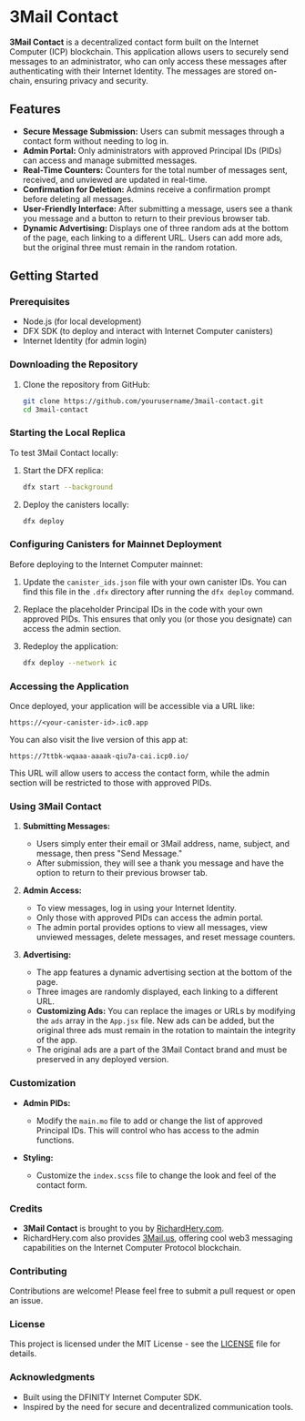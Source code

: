 
# 3Mail Contact

**3Mail Contact** is a decentralized contact form built on the Internet Computer (ICP) blockchain. This application allows users to securely send messages to an administrator, who can only access these messages after authenticating with their Internet Identity. The messages are stored on-chain, ensuring privacy and security.

## Features

- **Secure Message Submission:** Users can submit messages through a contact form without needing to log in.
- **Admin Portal:** Only administrators with approved Principal IDs (PIDs) can access and manage submitted messages.
- **Real-Time Counters:** Counters for the total number of messages sent, received, and unviewed are updated in real-time.
- **Confirmation for Deletion:** Admins receive a confirmation prompt before deleting all messages.
- **User-Friendly Interface:** After submitting a message, users see a thank you message and a button to return to their previous browser tab.
- **Dynamic Advertising:** Displays one of three random ads at the bottom of the page, each linking to a different URL. Users can add more ads, but the original three must remain in the random rotation.

## Getting Started

### Prerequisites

- Node.js (for local development)
- DFX SDK (to deploy and interact with Internet Computer canisters)
- Internet Identity (for admin login)

### Downloading the Repository

1. Clone the repository from GitHub:

   ```bash
   git clone https://github.com/yourusername/3mail-contact.git
   cd 3mail-contact
   ```

### Starting the Local Replica

To test 3Mail Contact locally:

1. Start the DFX replica:

   ```bash
   dfx start --background
   ```

2. Deploy the canisters locally:

   ```bash
   dfx deploy
   ```

### Configuring Canisters for Mainnet Deployment

Before deploying to the Internet Computer mainnet:

1. Update the `canister_ids.json` file with your own canister IDs. You can find this file in the `.dfx` directory after running the `dfx deploy` command.

2. Replace the placeholder Principal IDs in the code with your own approved PIDs. This ensures that only you (or those you designate) can access the admin section.

3. Redeploy the application:

   ```bash
   dfx deploy --network ic
   ```

### Accessing the Application

Once deployed, your application will be accessible via a URL like:

```
https://<your-canister-id>.ic0.app
```

You can also visit the live version of this app at:

```
https://7ttbk-wqaaa-aaaak-qiu7a-cai.icp0.io/
```

This URL will allow users to access the contact form, while the admin section will be restricted to those with approved PIDs.

### Using 3Mail Contact

1. **Submitting Messages:**
   - Users simply enter their email or 3Mail address, name, subject, and message, then press "Send Message."
   - After submission, they will see a thank you message and have the option to return to their previous browser tab.

2. **Admin Access:**
   - To view messages, log in using your Internet Identity.
   - Only those with approved PIDs can access the admin portal.
   - The admin portal provides options to view all messages, view unviewed messages, delete messages, and reset message counters.

3. **Advertising:**
   - The app features a dynamic advertising section at the bottom of the page.
   - Three images are randomly displayed, each linking to a different URL.
   - **Customizing Ads:** You can replace the images or URLs by modifying the `ads` array in the `App.jsx` file. New ads can be added, but the original three ads must remain in the rotation to maintain the integrity of the app.
   - The original ads are a part of the 3Mail Contact brand and must be preserved in any deployed version.

### Customization

- **Admin PIDs:**
  - Modify the `main.mo` file to add or change the list of approved Principal IDs. This will control who has access to the admin functions.
  
- **Styling:**
  - Customize the `index.scss` file to change the look and feel of the contact form.

### Credits

- **3Mail Contact** is brought to you by [RichardHery.com](https://richardhery.com).
- RichardHery.com also provides [3Mail.us](https://3mail.us), offering cool web3 messaging capabilities on the Internet Computer Protocol blockchain.

### Contributing

Contributions are welcome! Please feel free to submit a pull request or open an issue.

### License

This project is licensed under the MIT License - see the [LICENSE](LICENSE) file for details.

### Acknowledgments

- Built using the DFINITY Internet Computer SDK.
- Inspired by the need for secure and decentralized communication tools.
